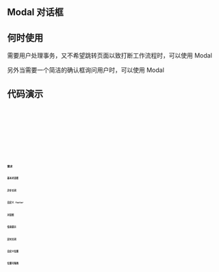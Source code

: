 ## Modal 对话框

## 何时使用

需要用户处理事务，又不希望跳转页面以致打断工作流程时，可以使用 Modal

另外当需要一个简洁的确认框询问用户时，可以使用 Modal

## 代码演示

<code src="./demo/basic.tsx">

<code src="./demo/footer.tsx">

<code src="./demo/count.tsx">

<code src="./demo/async.tsx">

<code src="./demo/notification.tsx">

<code src="./demo/getContainer.tsx">

<API src="../../src/Modal/Modal.tsx"></API>

### 需求

#### 基本对话框

#### 异步关闭

#### 自定义 footer

#### 对话框

#### 信息提示

#### 定时关闭

#### 自定义位置

#### 位置可拖拽
